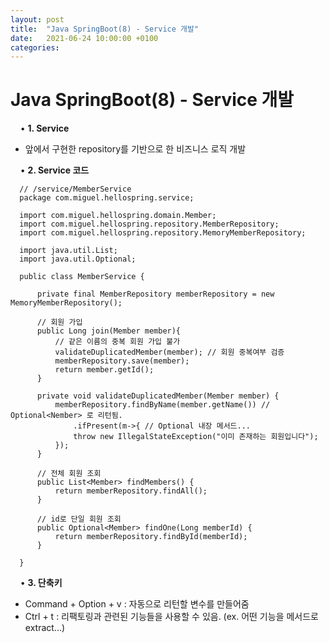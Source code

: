 ```yaml
---
layout: post
title:  "Java SpringBoot(8) - Service 개발"
date:   2021-06-24 10:00:00 +0100
categories:
---
```


# Java SpringBoot(8) - Service 개발
&nbsp;
&nbsp;
• **1. Service**
&nbsp;
- 앞에서 구현한 repository를 기반으로 한 비즈니스 로직 개발

&nbsp;
&nbsp;
• **2. Service 코드**
```
  // /service/MemberService
  package com.miguel.hellospring.service;

  import com.miguel.hellospring.domain.Member;
  import com.miguel.hellospring.repository.MemberRepository;
  import com.miguel.hellospring.repository.MemoryMemberRepository;

  import java.util.List;
  import java.util.Optional;

  public class MemberService {

      private final MemberRepository memberRepository = new MemoryMemberRepository();

      // 회원 가입
      public Long join(Member member){
          // 같은 이름의 중복 회원 가입 불가
          validateDuplicatedMember(member); // 회원 중복여부 검증
          memberRepository.save(member);
          return member.getId();
      }

      private void validateDuplicatedMember(Member member) {
          memberRepository.findByName(member.getName()) // Optional<Nember> 로 리턴됨.
              .ifPresent(m->{ // Optional 내장 메서드...
              throw new IllegalStateException("이미 존재하는 회원입니다");
          });
      }

      // 전체 회원 조회
      public List<Member> findMembers() {
          return memberRepository.findAll();
      }

      // id로 단일 회원 조회
      public Optional<Member> findOne(Long memberId) {
          return memberRepository.findById(memberId);
      }

  }

```
&nbsp;
&nbsp;
• **3. 단축키**
- Command + Option + v : 자동으로 리턴할 변수를 만들어줌
- Ctrl + t : 리팩토링과 관련된 기능들을 사용할 수 있음. (ex. 어떤 기능을 메서드로 extract...)
